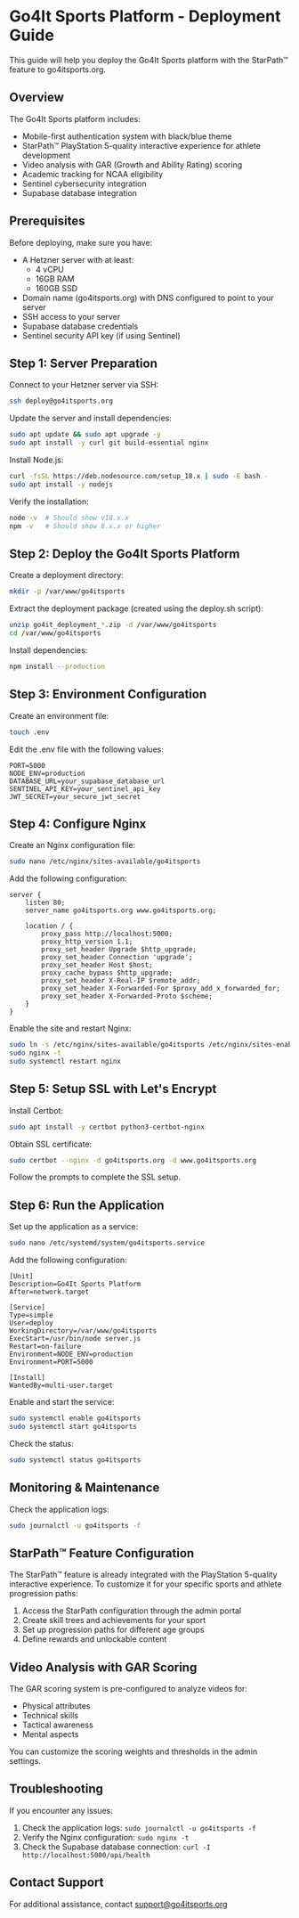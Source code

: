 # Go4It Sports Platform - Deployment Guide

This guide will help you deploy the Go4It Sports platform with the StarPath™ feature to go4itsports.org.

## Overview

The Go4It Sports platform includes:
- Mobile-first authentication system with black/blue theme
- StarPath™ PlayStation 5-quality interactive experience for athlete development
- Video analysis with GAR (Growth and Ability Rating) scoring
- Academic tracking for NCAA eligibility
- Sentinel cybersecurity integration
- Supabase database integration

## Prerequisites

Before deploying, make sure you have:
- A Hetzner server with at least:
  - 4 vCPU
  - 16GB RAM
  - 160GB SSD
- Domain name (go4itsports.org) with DNS configured to point to your server
- SSH access to your server
- Supabase database credentials
- Sentinel security API key (if using Sentinel)

## Step 1: Server Preparation

Connect to your Hetzner server via SSH:

```bash
ssh deploy@go4itsports.org
```

Update the server and install dependencies:

```bash
sudo apt update && sudo apt upgrade -y
sudo apt install -y curl git build-essential nginx
```

Install Node.js:

```bash
curl -fsSL https://deb.nodesource.com/setup_18.x | sudo -E bash -
sudo apt install -y nodejs
```

Verify the installation:

```bash
node -v  # Should show v18.x.x
npm -v   # Should show 8.x.x or higher
```

## Step 2: Deploy the Go4It Sports Platform

Create a deployment directory:

```bash
mkdir -p /var/www/go4itsports
```

Extract the deployment package (created using the deploy.sh script):

```bash
unzip go4it_deployment_*.zip -d /var/www/go4itsports
cd /var/www/go4itsports
```

Install dependencies:

```bash
npm install --production
```

## Step 3: Environment Configuration

Create an environment file:

```bash
touch .env
```

Edit the .env file with the following values:

```
PORT=5000
NODE_ENV=production
DATABASE_URL=your_supabase_database_url
SENTINEL_API_KEY=your_sentinel_api_key
JWT_SECRET=your_secure_jwt_secret
```

## Step 4: Configure Nginx

Create an Nginx configuration file:

```bash
sudo nano /etc/nginx/sites-available/go4itsports
```

Add the following configuration:

```nginx
server {
    listen 80;
    server_name go4itsports.org www.go4itsports.org;

    location / {
        proxy_pass http://localhost:5000;
        proxy_http_version 1.1;
        proxy_set_header Upgrade $http_upgrade;
        proxy_set_header Connection 'upgrade';
        proxy_set_header Host $host;
        proxy_cache_bypass $http_upgrade;
        proxy_set_header X-Real-IP $remote_addr;
        proxy_set_header X-Forwarded-For $proxy_add_x_forwarded_for;
        proxy_set_header X-Forwarded-Proto $scheme;
    }
}
```

Enable the site and restart Nginx:

```bash
sudo ln -s /etc/nginx/sites-available/go4itsports /etc/nginx/sites-enabled/
sudo nginx -t
sudo systemctl restart nginx
```

## Step 5: Setup SSL with Let's Encrypt

Install Certbot:

```bash
sudo apt install -y certbot python3-certbot-nginx
```

Obtain SSL certificate:

```bash
sudo certbot --nginx -d go4itsports.org -d www.go4itsports.org
```

Follow the prompts to complete the SSL setup.

## Step 6: Run the Application

Set up the application as a service:

```bash
sudo nano /etc/systemd/system/go4itsports.service
```

Add the following configuration:

```
[Unit]
Description=Go4It Sports Platform
After=network.target

[Service]
Type=simple
User=deploy
WorkingDirectory=/var/www/go4itsports
ExecStart=/usr/bin/node server.js
Restart=on-failure
Environment=NODE_ENV=production
Environment=PORT=5000

[Install]
WantedBy=multi-user.target
```

Enable and start the service:

```bash
sudo systemctl enable go4itsports
sudo systemctl start go4itsports
```

Check the status:

```bash
sudo systemctl status go4itsports
```

## Monitoring & Maintenance

Check the application logs:

```bash
sudo journalctl -u go4itsports -f
```

## StarPath™ Feature Configuration

The StarPath™ feature is already integrated with the PlayStation 5-quality interactive experience. To customize it for your specific sports and athlete progression paths:

1. Access the StarPath configuration through the admin portal
2. Create skill trees and achievements for your sport
3. Set up progression paths for different age groups
4. Define rewards and unlockable content

## Video Analysis with GAR Scoring

The GAR scoring system is pre-configured to analyze videos for:
- Physical attributes
- Technical skills
- Tactical awareness
- Mental aspects

You can customize the scoring weights and thresholds in the admin settings.

## Troubleshooting

If you encounter any issues:

1. Check the application logs: `sudo journalctl -u go4itsports -f`
2. Verify the Nginx configuration: `sudo nginx -t`
3. Check the Supabase database connection: `curl -I http://localhost:5000/api/health`

## Contact Support

For additional assistance, contact support@go4itsports.org
